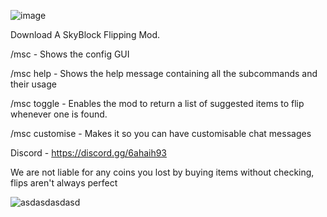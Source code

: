 ![image](https://user-images.githubusercontent.com/103678413/163500519-6172e958-e81c-43a0-9469-1ada36234eef.png)

Download
A SkyBlock Flipping Mod.

/msc - Shows the config GUI

/msc help - Shows the help message containing all the subcommands and their usage

/msc toggle - Enables the mod to return a list of suggested items to flip whenever one is found.

/msc customise - Makes it so you can have customisable chat messages

Discord - https://discord.gg/6ahaih93

We are not liable for any coins you lost by buying items without checking, flips aren't always perfect

![asdasdasdasd](https://user-images.githubusercontent.com/103678413/163501179-3d92f455-02b4-437d-81fe-113da365857c.png)


